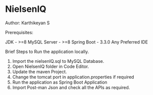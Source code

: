 # NielsenIQ

Author: Karthikeyan S

Prerequisites:

JDK - >=8
MySQL Server - >=8
Spring Boot - 3.3.0
Any Preferred IDE


Brief Steps to Run the application locally.

1. Import the nielsenIQ.sql to MySQL Database.
2. Open NielsenIQ folder in Code Editor.
3. Update the maven Project.
4. Change the tomcat port in application.properties if required
5. Run the application as Spring Boot Application
6. Import Post-man Json and check all the APIs as required.


